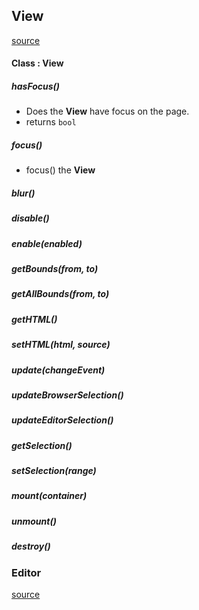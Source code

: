 ## View

[source](../src/view.js)

#### Class : View

##### hasFocus()

* Does the **View** have focus on the page.
* returns ``bool``

##### focus()

* focus() the **View**

##### blur()

##### disable()

##### enable(enabled)

##### getBounds(from, to)


##### getAllBounds(from, to)


##### getHTML()

##### setHTML(html, source)

##### update(changeEvent)

##### updateBrowserSelection()

##### updateEditorSelection()

##### getSelection()

##### setSelection(range)

##### mount(container)

##### unmount()

##### destroy()


### Editor

[source](../src/editor.js)
